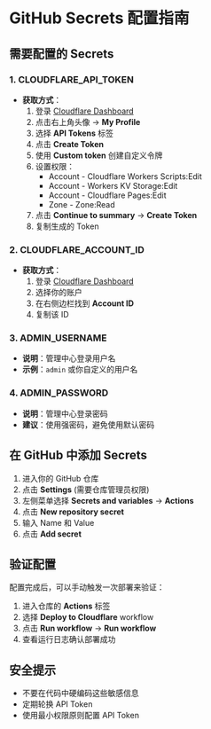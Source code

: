 # GitHub Secrets 配置指南

## 需要配置的 Secrets

### 1. CLOUDFLARE_API_TOKEN
- **获取方式**：
  1. 登录 [Cloudflare Dashboard](https://dash.cloudflare.com)
  2. 点击右上角头像 → **My Profile**
  3. 选择 **API Tokens** 标签
  4. 点击 **Create Token**
  5. 使用 **Custom token** 创建自定义令牌
  6. 设置权限：
     - Account - Cloudflare Workers Scripts:Edit
     - Account - Workers KV Storage:Edit
     - Account - Cloudflare Pages:Edit
     - Zone - Zone:Read
  7. 点击 **Continue to summary** → **Create Token**
  8. 复制生成的 Token

### 2. CLOUDFLARE_ACCOUNT_ID
- **获取方式**：
  1. 登录 [Cloudflare Dashboard](https://dash.cloudflare.com)
  2. 选择你的账户
  3. 在右侧边栏找到 **Account ID**
  4. 复制该 ID

### 3. ADMIN_USERNAME
- **说明**：管理中心登录用户名
- **示例**：`admin` 或你自定义的用户名

### 4. ADMIN_PASSWORD
- **说明**：管理中心登录密码
- **建议**：使用强密码，避免使用默认密码

## 在 GitHub 中添加 Secrets

1. 进入你的 GitHub 仓库
2. 点击 **Settings** (需要仓库管理员权限)
3. 左侧菜单选择 **Secrets and variables** → **Actions**
4. 点击 **New repository secret**
5. 输入 Name 和 Value
6. 点击 **Add secret**

## 验证配置

配置完成后，可以手动触发一次部署来验证：

1. 进入仓库的 **Actions** 标签
2. 选择 **Deploy to Cloudflare** workflow
3. 点击 **Run workflow** → **Run workflow**
4. 查看运行日志确认部署成功

## 安全提示

- 不要在代码中硬编码这些敏感信息
- 定期轮换 API Token
- 使用最小权限原则配置 API Token
